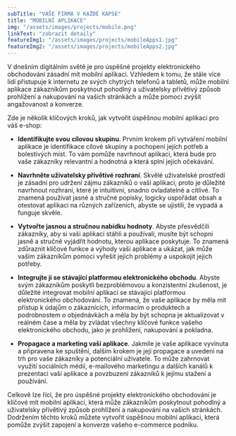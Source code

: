 ```yaml
---
subTitle: "VAŠE FIRMA V KAŽDÉ KAPSE" 
title: "MOBILNÍ APLIKACE"
img: "/assets/images/projects/mobile.png"
linkText: "zobrazit detaily"
featureImg1: "/assets/images/projects/mobileApps1.jpg"
featureImg2: "/assets/images/projects/mobileApps2.jpg"
---
```

V dnešním digitálním světě je pro úspěšné projekty elektronického obchodování zásadní mít mobilní aplikaci. Vzhledem k tomu, že stále více lidí přistupuje k internetu ze svých chytrých telefonů a tabletů, může mobilní aplikace zákazníkům poskytnout pohodlný a uživatelsky přívětivý způsob prohlížení a nakupování na vašich stránkách a může pomoci zvýšit angažovanost a konverze.

Zde je několik klíčových kroků, jak vytvořit úspěšnou mobilní aplikaci pro váš e-shop:

- **Identifikujte svou cílovou skupinu**. Prvním krokem při vytváření mobilní aplikace je identifikace cílové skupiny a pochopení jejích potřeb a bolestivých míst. To vám pomůže navrhnout aplikaci, která bude pro vaše zákazníky relevantní a hodnotná a která splní jejich očekávání.

- **Navrhněte uživatelsky přívětivé rozhraní**. Skvělé uživatelské prostředí je zásadní pro udržení zájmu zákazníků o vaši aplikaci, proto je důležité navrhnout rozhraní, které je intuitivní, snadno ovladatelné a citlivé. To znamená používat jasné a stručné popisky, logicky uspořádat obsah a otestovat aplikaci na různých zařízeních, abyste se ujistili, že vypadá a funguje skvěle.

- **Vytvořte jasnou a stručnou nabídku hodnoty**. Abyste přesvědčili zákazníky, aby si vaši aplikaci stáhli a používali, musíte být schopni jasně a stručně vyjádřit hodnotu, kterou aplikace poskytuje. To znamená zdůraznit klíčové funkce a výhody vaší aplikace a ukázat, jak může vašim zákazníkům pomoci vyřešit jejich problémy a uspokojit jejich potřeby.

- **Integrujte ji se stávající platformou elektronického obchodu**. Abyste svým zákazníkům poskytli bezproblémovou a konzistentní zkušenost, je důležité integrovat mobilní aplikaci se stávající platformou elektronického obchodování. To znamená, že vaše aplikace by měla mít přístup k údajům o zákaznících, informacím o produktech a podrobnostem o objednávkách a měla by být schopna je aktualizovat v reálném čase a měla by zvládat všechny klíčové funkce vašeho elektronického obchodu, jako je prohlížení, nakupování a pokladna.

- **Propagace a marketing vaší aplikace**. Jakmile je vaše aplikace vyvinuta a připravena ke spuštění, dalším krokem je její propagace a uvedení na trh pro vaše zákazníky a potenciální uživatele. To může zahrnovat využití sociálních médií, e-mailového marketingu a dalších kanálů k prezentaci vaší aplikace a povzbuzení zákazníků k jejímu stažení a používání.

Celkově lze říci, že pro úspěšné projekty elektronického obchodování je klíčové mít mobilní aplikaci, která může zákazníkům poskytnout pohodlný a uživatelsky přívětivý způsob prohlížení a nakupování na vašich stránkách. Dodržením těchto kroků můžete vytvořit úspěšnou mobilní aplikaci, která pomůže zvýšit zapojení a konverze vašeho e-commerce podniku.